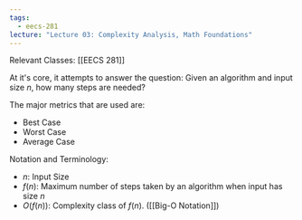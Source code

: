 ```yaml
---
tags:
  - eecs-281
lecture: "Lecture 03: Complexity Analysis, Math Foundations"
---
```

Relevant Classes: [[EECS 281]]

At it's core, it attempts to answer the question: Given an algorithm and input size $n$, how many steps are needed?

The major metrics that are used are:
- Best Case
- Worst Case
- Average Case

Notation and Terminology:
- $n$: Input Size
- $f(n)$: Maximum number of steps taken by an algorithm when input has size $n$
- $O(f(n))$: Complexity class of $f(n)$. ([[Big-O Notation]])